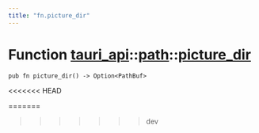 ```yaml
---
title: "fn.picture_dir"
---
```


# Function [tauri_api](/docs/api/rust/tauri_api/../index.html)::​[path](/docs/api/rust/tauri_api/index.html)::​[picture_dir](/docs/api/rust/tauri_api/)

    pub fn picture_dir() -> Option<PathBuf>
<<<<<<< HEAD
      
=======
>>>>>>> dev
